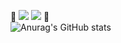 🚧
<a href="https://doyeop.com/" target="_blank"><img src="https://img.shields.io/badge/Blog-lightgrey?style=flat-square&logo=Blogger&logoColor=white"/></a>
<a href="https://www.instagram.com/ehduq/" target="_blank"><img src="https://img.shields.io/badge/Insta-lightgrey?style=flat-square&logo=Instagram&logoColor=white"/></a>
🚧
<br>
![Anurag's GitHub stats](https://github-readme-stats.vercel.app/api?username=doyeoplay&show_icons=true&theme=vision-friendly-dark)
